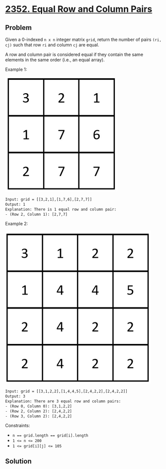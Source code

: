 # [2352. Equal Row and Column Pairs](https://leetcode.com/problems/equal-row-and-column-pairs/)

## Problem

Given a 0-indexed `n x n` integer matrix `grid`, return the number of pairs `(ri, cj)` such that row `ri` and column `cj` are equal.

A row and column pair is considered equal if they contain the same elements in the same order (i.e., an equal array).

 
Example 1:

![alt text](image.png)

```
Input: grid = [[3,2,1],[1,7,6],[2,7,7]]
Output: 1
Explanation: There is 1 equal row and column pair:
- (Row 2, Column 1): [2,7,7]
```


Example 2:

![alt text](image-1.png)

```
Input: grid = [[3,1,2,2],[1,4,4,5],[2,4,2,2],[2,4,2,2]]
Output: 3
Explanation: There are 3 equal row and column pairs:
- (Row 0, Column 0): [3,1,2,2]
- (Row 2, Column 2): [2,4,2,2]
- (Row 3, Column 2): [2,4,2,2]
```

Constraints:

- `n == grid.length == grid[i].length`
- `1 <= n <= 200`
- `1 <= grid[i][j] <= 105`

## Solution

```go

```